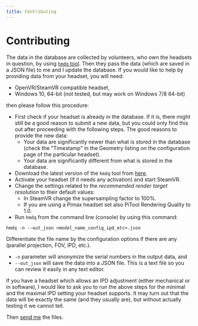 ```yaml
---
title: Contributing
---
```


# Contributing

The data in the database are collected by volunteers, who own the headsets in
question, by using [`hmdq`
tool](https://github.com/risa2000/hmdq/releases/latest). Then they pass the
data (which are saved in a JSON file) to me and I update the database. If you
would like to help by providing data from your headset, you will need:

* OpenVR/SteamVR compatible headset,
* Windows 10, 64-bit (not tested, but may work on Windows 7/8 64-bit)

then please follow this procedure:

* First check if your headset is already in the database. If it is, there might
  still be a good reason to submit a new data, but you could only find this out
  after proceeding with the following steps. The good reasons to provide the
  new data:
  * Your data are significantly newer than what is stored in the database
    (check the "Timestamp" in the Geometry listing on the configuration page of
    the particular headset).
  * Your data are significantly different from what is stored in the database. 
* Download the latest version of the `hmdq` tool from
  [here](https://github.com/risa2000/hmdq/releases/latest).
* Activate your headset (if it needs any activation) and start SteamVR.
* Change the settings related to the _recommended render target resolution_ to
  their default values:
  * In SteamVR change the supersampling factor to 100%.
  * If you are using a Pimax headset set also PiTool Rendering Quality to 1.0.
* Run `hmdq` from the command line (console) by using this command:
```
hmdq -n --out_json <model_name_config_ipd_etc>.json
```
Differentiate the file name by the configuration options if there are any
(parallel projection, FOV, IPD, etc.).

* `-n` parameter will anonymize the serial numbers in the output data, and
* `--out_json` will save the data into a JSON file. This is a text file so you
  can review it easily in any text editor.

If you have a headset which allows an IPD adjustment (either mechanical or in
software), I would like to ask you to run the above steps for the minimal and
the maximal IPD setting your headset supports. It may turn out that the data
will be exactly the same (and they usually are), but without actually testing
it we cannot tell.

Then [send me](contact.md) the files.
